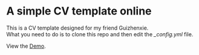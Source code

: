 # A simple CV template online
This is a CV template designed for my friend Guizhenxie.  
What you need to do is to clone this repo and then edit the *_config.yml* file.

View the [Demo](http://mageluer.coding.me/CV).
